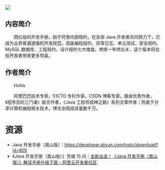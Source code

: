 ![](https://ucc.alicdn.com/pic/developer-ecology/fc9855293d5148c4af97cea14c1aafa4.png)

## 内容简介

　　网红级的开发手册，始于阿里内部规约，在全球 Java 开发者共同努力下，已成为业界普遍遵循的开发规范，涵盖编程规约、异常日志、单元测试、安全规约、MySQL 数据库、工程规约、设计规约七大维度。修炼一年终出关，这个版本将会给开发者带来更多惊喜。

## 作者简介

　　Hollis

　　阿里巴巴技术专家，51CTO 专栏作家，CSDN 博客专家，掘金优秀作者，《程序员的三门课》联合作者，《Java 工程师成神之路》系列文章作者；热衷于分享计算机编程相关技术，博文全网阅读量数千万。

# 资源

* Java 开发手册（嵩山版）：https://developer.aliyun.com/topic/download?id=805
* 《Java 开发手册（嵩山版）》灵魂 15 问：[全新出击！《Java 开发手册（嵩山版）》解读手册升级下载 - 阿里云开发者社区](https://developer.aliyun.com/article/769906)
